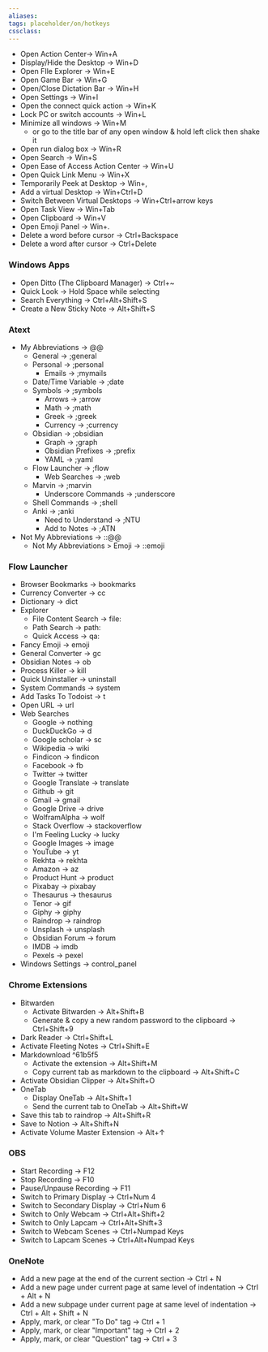 ```yaml
---
aliases:
tags: placeholder/on/hotkeys 
cssclass:
---
```


-  Open Action Center→ Win+A 
-  Display/Hide the Desktop → Win+D 
-  Open FIle Explorer → Win+E 
-  Open Game Bar → Win+G 
-  Open/Close Dictation Bar → Win+H 
-  Open Settings → Win+I 
-  Open the connect quick action → Win+K 
-  Lock PC or switch accounts → Win+L 
-  Minimize all windows → Win+M 
    -   or go to the title bar of any open window & hold left click then shake it
-  Open run dialog box → Win+R 
-  Open Search → Win+S 
-  Open Ease of Access Action Center → Win+U 
-  Open Quick Link Menu → Win+X 
-  Temporarily Peek at Desktop → Win+,    
-  Add a virtual Desktop → Win+Ctrl+D 
-  Switch Between Virtual Desktops → Win+Ctrl+arrow keys 
-  Open Task View → Win+Tab 
-  Open Clipboard → Win+V 
-  Open Emoji Panel → Win+. 
-  Delete a word before cursor → Ctrl+Backspace 
-  Delete a word after cursor → Ctrl+Delete 


### Windows Apps
- Open Ditto (The Clipboard Manager) → Ctrl+~
- Quick Look → Hold Space while selecting 
- Search Everything → Ctrl+Alt+Shift+S
- Create a New Sticky Note → Alt+Shift+S


### Atext
- My Abbreviations → @@
	- General → ;general
	- Personal → ;personal
		- Emails → ;mymails 
	- Date/Time Variable → ;date 
	- Symbols → ;symbols 
		- Arrows → ;arrow 
		- Math → ;math 
		- Greek → ;greek 
		- Currency → ;currency 
	- Obsidian → ;obsidian 
		- Graph → ;graph 
		- Obsidian Prefixes → ;prefix 
		- YAML → ;yaml
	- Flow Launcher → ;flow
		- Web Searches → ;web
	- Marvin → ;marvin 
		- Underscore Commands → ;underscore
	- Shell Commands → ;shell 
	- Anki → ;anki 
		- Need to Understand → ;NTU 
		- Add to Notes → ;ATN
- Not My Abbreviations → ::@@
	- Not My Abbreviations > Emoji → ::emoji

### Flow Launcher
- Browser Bookmarks → bookmarks
- Currency Converter → cc
- Dictionary → dict
- Explorer
	- File Content Search → file:
	- Path Search → path:
	- Quick Access → qa:
- Fancy Emoji → emoji
- General Converter → gc
- Obsidian Notes → ob
- Process Killer → kill
- Quick Uninstaller → uninstall
- System Commands → system
- Add Tasks To Todoist → t
- Open URL → url
- Web Searches
	- Google → nothing
	- DuckDuckGo → d
	- Google scholar → sc
	- Wikipedia → wiki 
	- Findicon → findicon
	- Facebook → fb
	- Twitter → twitter
	- Google Translate → translate
	- Github → git
	- Gmail → gmail 
	- Google Drive → drive
	- WolframAlpha → wolf
	- Stack Overflow → stackoverflow
	- I'm Feeling Lucky → lucky
	- Google Images → image
	- YouTube → yt
	- Rekhta → rekhta
	- Amazon → az
	- Product Hunt → product
	- Pixabay → pixabay
	- Thesaurus → thesaurus
	- Tenor → gif
	- Giphy → giphy
	- Raindrop → raindrop
	- Unsplash → unsplash
	- Obsidian Forum → forum
	- IMDB → imdb
	- Pexels → pexel
- Windows Settings → control_panel


### Chrome Extensions
- Bitwarden
	- Activate Bitwarden → Alt+Shift+B
	- Generate & copy a new random password to the clipboard → Ctrl+Shift+9
- Dark Reader → Ctrl+Shift+L
- Activate Fleeting Notes → Ctrl+Shift+E
- Markdownload ^61b5f5
	- Activate the extension → Alt+Shift+M
	- Copy current tab as markdown to the clipboard → Alt+Shift+C
- Activate Obsidian Clipper → Alt+Shift+O
- OneTab
	- Display OneTab → Alt+Shift+1
	- Send the current tab to OneTab → Alt+Shift+W
- Save this tab to raindrop → Alt+Shift+R
- Save to Notion → Alt+Shift+N
- Activate Volume Master Extension → Alt+↑

### OBS
- Start Recording → F12
- Stop Recording → F10
- Pause/Unpause Recording → F11
- Switch to Primary Display → Ctrl+Num 4
- Switch to Secondary Display → Ctrl+Num 6
- Switch to Only Webcam → Ctrl+Alt+Shift+2
- Switch to Only Lapcam → Ctrl+Alt+Shift+3
- Switch to Webcam Scenes → Ctrl+Numpad Keys
- Switch to Lapcam Scenes → Ctrl+Alt+Numpad Keys


### OneNote
- Add a new page at the end of the current section → Ctrl + N
- Add a new page under current page at same level of indentation → Ctrl + Alt + N
- Add a new subpage under current page at same level of indentation → Ctrl + Alt + Shift + N
- Apply, mark, or clear "To Do" tag → Ctrl + 1 
- Apply, mark, or clear "Important" tag → Ctrl + 2 
- Apply, mark, or clear "Question" tag → Ctrl + 3 